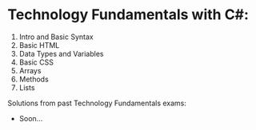 # Technology Fundamentals with C#:

01. Intro and Basic Syntax
02. Basic HTML
03. Data Types and Variables
04. Basic CSS
05. Arrays
06. Methods
07. Lists

Solutions from past Technology Fundamentals exams:
 - Soon...
